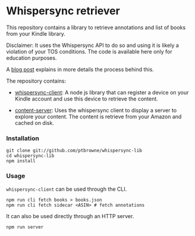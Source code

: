Whispersync retriever
=====================

This repository contains a library to retrieve annotations and list of books
from your Kindle library.

Disclaimer: It uses the Whispersync API to do so and using it is likely a violation
of your TOS conditions. The code is available here only for education purposes.

A [blog post][] explains in more details the process behind this.

The repository contains:

* [whispersync-client][]: A node js library that can register a device on your
  Kindle account and use this device to retrieve the content.

* [content-server][]: Uses the whispersync client to display a server to
  explore your content. The content is retrieve from your Amazon and cached on
  disk.

### Installation


```
git clone git://github.com/ptbrowne/whispersync-lib
cd whispersync-lib
npm install
```

### Usage

`whispersync-client` can be used through the CLI.

```
npm run cli fetch books > books.json
npm run cli fetch sidecar <ASIN> # fetch annotations
```

It can also be used directly through an HTTP server.

```
npm run server
```

[whispersync-client]: ./whispersync-client
[content-server]: ./content-server
[blog post]: https://ptbrowne.github.io/posts/whispersync-reverse-engineering/
